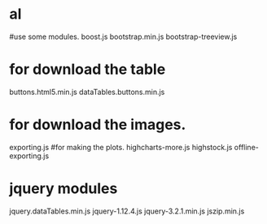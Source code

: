 # al
#use some modules.
boost.js
bootstrap.min.js
bootstrap-treeview.js
# for download the table
buttons.html5.min.js
dataTables.buttons.min.js
# for download the images.
exporting.js
#for making the plots.
highcharts-more.js
highstock.js
offline-exporting.js
# jquery modules
jquery.dataTables.min.js
jquery-1.12.4.js
jquery-3.2.1.min.js
jszip.min.js


